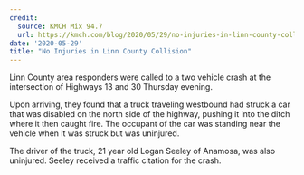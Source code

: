 ```yaml
---
credit:
  source: KMCH Mix 94.7
  url: https://kmch.com/blog/2020/05/29/no-injuries-in-linn-county-collision/
date: '2020-05-29'
title: "No Injuries in Linn County Collision"
---
```

Linn County area responders were called to a two vehicle crash at the intersection of Highways 13 and 30 Thursday evening.

Upon arriving, they found that a truck traveling westbound had struck a car that was disabled on the north side of the highway, pushing it into the ditch where it then caught fire. The occupant of the car was standing near the vehicle when it was struck but was uninjured.

The driver of the truck, 21 year old Logan Seeley of Anamosa, was also uninjured. Seeley received a traffic citation for the crash.
